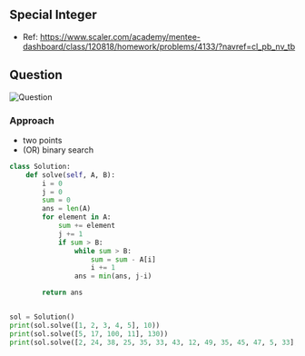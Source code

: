 
## Special Integer
- Ref: https://www.scaler.com/academy/mentee-dashboard/class/120818/homework/problems/4133/?navref=cl_pb_nv_tb

## Question
![Question](http://ankit-portfolio.s3-ap-southeast-1.amazonaws.com/images/datastructures/scaler/030-special-integer-question.png)

### Approach
- two points
- (OR) binary search

```py
class Solution:
    def solve(self, A, B):
        i = 0
        j = 0
        sum = 0
        ans = len(A)
        for element in A:
            sum += element
            j += 1
            if sum > B:
                while sum > B:
                    sum = sum - A[i]
                    i += 1
                ans = min(ans, j-i)

        return ans


sol = Solution()
print(sol.solve([1, 2, 3, 4, 5], 10))
print(sol.solve([5, 17, 100, 11], 130))
print(sol.solve([2, 24, 38, 25, 35, 33, 43, 12, 49, 35, 45, 47, 5, 33], 249))
```